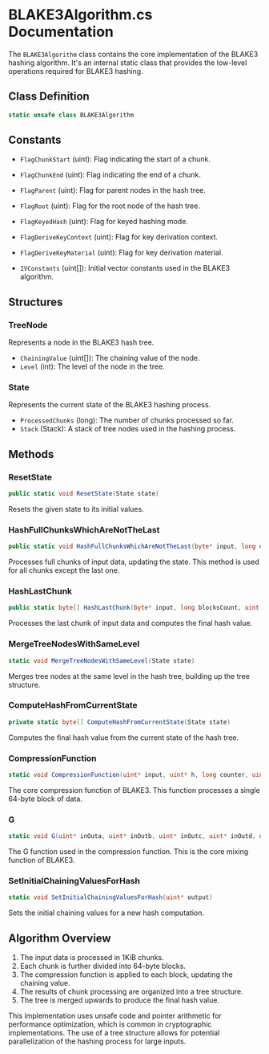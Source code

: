 # BLAKE3Algorithm.cs Documentation

The `BLAKE3Algorithm` class contains the core implementation of the BLAKE3 hashing algorithm. It's an internal static class that provides the low-level operations required for BLAKE3 hashing.

## Class Definition

```csharp
static unsafe class BLAKE3Algorithm
```

## Constants

- `FlagChunkStart` (uint): Flag indicating the start of a chunk.
- `FlagChunkEnd` (uint): Flag indicating the end of a chunk.
- `FlagParent` (uint): Flag for parent nodes in the hash tree.
- `FlagRoot` (uint): Flag for the root node of the hash tree.
- `FlagKeyedHash` (uint): Flag for keyed hashing mode.
- `FlagDeriveKeyContext` (uint): Flag for key derivation context.
- `FlagDeriveKeyMaterial` (uint): Flag for key derivation material.

- `IVConstants` (uint[]): Initial vector constants used in the BLAKE3 algorithm.

## Structures

### TreeNode

Represents a node in the BLAKE3 hash tree.

- `ChainingValue` (uint[]): The chaining value of the node.
- `Level` (int): The level of the node in the tree.

### State

Represents the current state of the BLAKE3 hashing process.

- `ProcessedChunks` (long): The number of chunks processed so far.
- `Stack` (Stack<TreeNode>): A stack of tree nodes used in the hashing process.

## Methods

### ResetState

```csharp
public static void ResetState(State state)
```

Resets the given state to its initial values.

### HashFullChunksWhichAreNotTheLast

```csharp
public static void HashFullChunksWhichAreNotTheLast(byte* input, long chunksCount, State state)
```

Processes full chunks of input data, updating the state. This method is used for all chunks except the last one.

### HashLastChunk

```csharp
public static byte[] HashLastChunk(byte* input, long blocksCount, uint lastBlockLength, State state)
```

Processes the last chunk of input data and computes the final hash value.

### MergeTreeNodesWithSameLevel

```csharp
static void MergeTreeNodesWithSameLevel(State state)
```

Merges tree nodes at the same level in the hash tree, building up the tree structure.

### ComputeHashFromCurrentState

```csharp
private static byte[] ComputeHashFromCurrentState(State state)
```

Computes the final hash value from the current state of the hash tree.

### CompressionFunction

```csharp
static void CompressionFunction(uint* input, uint* h, long counter, uint blockLength, uint flags, uint* output)
```

The core compression function of BLAKE3. This function processes a single 64-byte block of data.

### G

```csharp
static void G(uint* inOuta, uint* inOutb, uint* inOutc, uint* inOutd, uint m0, uint m1)
```

The G function used in the compression function. This is the core mixing function of BLAKE3.

### SetInitialChainingValuesForHash

```csharp
static void SetInitialChainingValuesForHash(uint* output)
```

Sets the initial chaining values for a new hash computation.

## Algorithm Overview

1. The input data is processed in 1KiB chunks.
2. Each chunk is further divided into 64-byte blocks.
3. The compression function is applied to each block, updating the chaining value.
4. The results of chunk processing are organized into a tree structure.
5. The tree is merged upwards to produce the final hash value.

This implementation uses unsafe code and pointer arithmetic for performance optimization, which is common in cryptographic implementations. The use of a tree structure allows for potential parallelization of the hashing process for large inputs.
